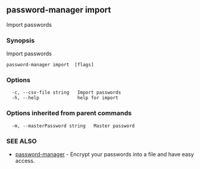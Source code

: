 ## password-manager import

Import passwords

### Synopsis

Import passwords

```
password-manager import  [flags]
```

### Options

```
  -c, --csv-file string   Import passwords
  -h, --help              help for import
```

### Options inherited from parent commands

```
  -m, --masterPassword string   Master password
```

### SEE ALSO

* [password-manager](password-manager.md)	 - Encrypt your passwords into a file and have easy access.


